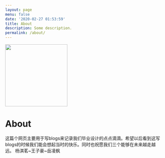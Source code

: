 ```yaml
---
layout: page
menu: false
date: '2020-02-27 01:53:59'
title: About
description: Some description.
permalink: /about/
---
```


<img class="img-rounded" src="/assets/img/DLMU-bro.png"  width="200">

# About

这篇个网页主要用于写blogs来记录我们毕业设计的点点滴滴。希望以后看到这写blogs的时候我们能会想起当时的快乐。同时也祝愿我们三个能够在未来越走越远。
杨淇茗~王子豪~岳凌枫
